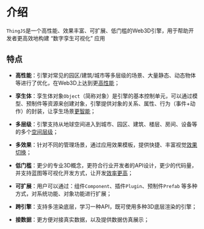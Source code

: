 # 介绍

`ThingJS`是一个高性能、效果丰富、可扩展、低门槛的Web3D引擎，用于帮助开发者更高效地构建 “数字孪生可视化” 应用

## 特点
- **高性能**：引擎对常见的园区/建筑/城市等多层级的场景、大量静态、动态物体等进行了优化，在Web3D上达到更[高性能](https://www.thingjs.org.cn/)；

- **孪生体**：孪生体对象`Object`（简称对象）是引擎的基本控制单元，可以通过模型、预制件等资源来创建对象，引擎提供对象的关系、属性、行为（事件+动作）的封装，让孪生场景[更智能](https://www.thingjs.org.cn/)；

- **多层级**：引擎支持从地球空间进入到城市、园区、建筑、楼层、房间、设备等的多个[空间层级](https://www.thingjs.org.cn/)；

- **多效果**：针对不同的管理场景，通过应用效果模板，提供快捷、丰富视觉[效果切换](https://www.thingjs.org.cn/)；

- **低门槛**：更少的专业3D概念，更符合行业开发者的API设计，更少的代码量，并支持蓝图等可视化开发方式，让开发[效率更高](https://www.thingjs.org.cn/)；

- **可扩展**：用户可以通过：组件`Component`、插件`Plugin`、预制件`Prefab` 等多种方式，对系统功能、对象功能进行扩展；

- **跨引擎**：支持多渲染底层，学习一种API，既可使用多种3D底层渲染的引擎；

- **接数据**：更方便对接真实数据，以及提供数据仿真展示；


